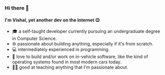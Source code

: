 ### Hi there 👋
#### I'm Vishal, yet another dev on the internet :wink:
- 🎓 a self-taught developer currently pursuing an undergraduate degree in Computer Science.
- ⚙️ passionate about building anything, especially if it's from scratch. 
- 💻 intermediately experienced in programming. 
- 🚗 love to build and/or work on in-vehicle software, like the kind of operating systems found in most modern cars today.
- 👨‍🏫 good at teaching anything that I'm passionate about.

